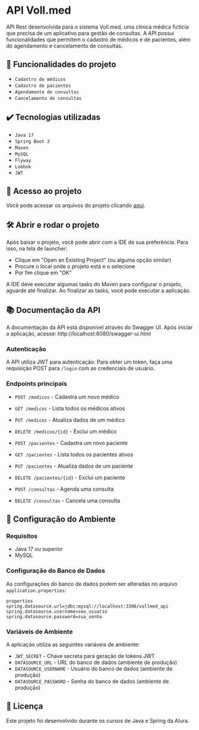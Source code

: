 # API Voll.med

API Rest desenvolvida para o sistema Voll.med, uma clínica médica fictícia que precisa de um aplicativo para gestão de consultas. A API possui funcionalidades que permitem o cadastro de médicos e de pacientes, além do agendamento e cancelamento de consultas.

## 🔨 Funcionalidades do projeto

- `Cadastro de médicos`
- `Cadastro de pacientes`
- `Agendamento de consultas`
- `Cancelamento de consultas`

## ✔️ Tecnologias utilizadas

- `Java 17`
- `Spring Boot 3`
- `Maven`
- `MySQL`
- `Flyway`
- `Lombok`
- `JWT`

## 📁 Acesso ao projeto

Você pode acessar os arquivos do projeto clicando [aqui](https://github.com/caua-ananias/api-voll-med).

## 🛠️ Abrir e rodar o projeto

Após baixar o projeto, você pode abrir com a IDE de sua preferência. Para isso, na tela de launcher:

- Clique em "Open an Existing Project" (ou alguma opção similar)
- Procure o local onde o projeto está e o selecione
- Por fim clique em "OK"

A IDE deve executar algumas tasks do Maven para configurar o projeto, aguarde até finalizar. Ao finalizar as tasks, você pode executar a aplicação.

## 📚 Documentação da API

A documentação da API está disponível através do Swagger UI. Após iniciar a aplicação, acesse:
http://localhost:8080/swagger-ui.html

### Autenticação

A API utiliza JWT para autenticação. Para obter um token, faça uma requisição POST para `/login` com as credenciais de usuário.

### Endpoints principais

- `POST /medicos` - Cadastra um novo médico
- `GET /medicos` - Lista todos os médicos ativos
- `PUT /medicos` - Atualiza dados de um médico
- `DELETE /medicos/{id}` - Exclui um médico

- `POST /pacientes` - Cadastra um novo paciente
- `GET /pacientes` - Lista todos os pacientes ativos
- `PUT /pacientes` - Atualiza dados de um paciente
- `DELETE /pacientes/{id}` - Exclui um paciente

- `POST /consultas` - Agenda uma consulta
- `DELETE /consultas` - Cancela uma consulta

## 🔧 Configuração do Ambiente

### Requisitos

- Java 17 ou superior
- MySQL

### Configuração do Banco de Dados

As configurações do banco de dados podem ser alteradas no arquivo `application.properties`:
```
properties
spring.datasource.url=jdbc:mysql://localhost:3306/vollmed_api
spring.datasource.username=seu_usuario
spring.datasource.password=sua_senha
```

### Variáveis de Ambiente

A aplicação utiliza as seguintes variáveis de ambiente:

- `JWT_SECRET` - Chave secreta para geração de tokens JWT
- `DATASOURCE_URL` - URL do banco de dados (ambiente de produção)
- `DATASOURCE_USERNAME` - Usuário do banco de dados (ambiente de produção)
- `DATASOURCE_PASSWORD` - Senha do banco de dados (ambiente de produção)

## 📝 Licença

Este projeto foi desenvolvido durante os cursos de Java e Spring da Alura.
